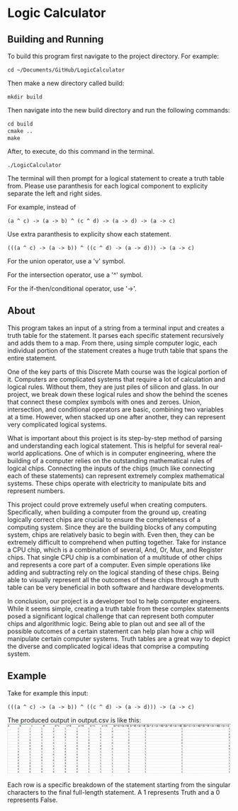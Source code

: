 # Logic Calculator

## Building and Running
To build this program first navigate to the project directory. For example:

```console
cd ~/Documents/GitHub/LogicCalculator
```

Then make a new directory called build:

```console
mkdir build
```

Then navigate into the new build directory and run the following commands:

```console
cd build
cmake ..
make
```

After, to execute, do this command in the terminal.

```console
./LogicCalculator
```

The terminal will then prompt for a logical statement to create a truth table from. 
Please use paranthesis for each logical component to explicity separate the left and right sides. 

For example, instead of

```console
(a ^ c) -> (a -> b) ^ (c ^ d) -> (a -> d) -> (a -> c)
```
Use extra paranthesis to explicity show each statement.
```console
(((a ^ c) -> (a -> b)) ^ ((c ^ d) -> (a -> d))) -> (a -> c)
```

For the union operator, use a 'v' symbol. 

For the intersection operator, use a '^' symbol.

For the if-then/conditional operator, use '->'.

## About

This program takes an input of a string from a terminal input and creates a truth table for the statement. 
It parses each specific statement recursively and adds them to a map.
From there, using simple computer logic, each individual portion of the statement creates a huge truth table that spans the entire statement.

One of the key parts of this Discrete Math course was the logical portion of it. Computers are complicated systems that require a lot of calculation and logical rules.
Without them, they are just piles of silicon and glass. In our project, we break down these logical rules and show the behind the scenes that connect these complex symbols with ones and zeroes.
Union, intersection, and conditional operators are basic, combining two variables at a time.
However, when stacked up one after another, they can represent very complicated logical systems.

What is important about this project is its step-by-step method of parsing and understanding each logical statement.
This is helpful for several real-world applications.
One of which is in computer engineering, where the building of a computer relies on the outstanding mathematical rules of logical chips.
Connecting the inputs of the chips (much like connecting each of these statements) can represent extremely complex mathematical systems.
These chips operate with electricity to manipulate bits and represent numbers.

This project could prove extremely useful when creating computers.
Specifically, when building a computer from the ground up, creating logically correct chips are crucial to ensure the completeness of a computing system.
Since they are the building blocks of any computing system, chips are relatively basic to begin with.
Even then, they can be extremely difficult to comprehend when putting together.
Take for instance a CPU chip, which is a combination of several, And, Or, Mux, and Register chips.
That single CPU chip is a combination of a multitude of other chips and represents a core part of a computer.
Even simple operations like adding and subtracting rely on the logical standing of these chips.
Being able to visually represent all the outcomes of these chips through a truth table can be very beneficial in both software and hardware developments.

In conclusion, our project is a developer tool to help computer engineers.
While it seems simple, creating a truth table from these complex statements posed a significant logical challenge that can represent both computer chips and algorithmic logic.
Being able to plan out and see all of the possible outcomes of a certain statement can help plan how a chip will manipulate certain computer systems.
Truth tables are a great way to depict the diverse and complicated logical ideas that comprise a computing system.




## Example
Take for example this input:
```console
(((a ^ c) -> (a -> b)) ^ ((c ^ d) -> (a -> d))) -> (a -> c)
```

The produced output in output.csv is like this:
![](artifacts/SampleOutput.png)

Each row is a specific breakdown of the statement starting from the singular characters to the final full-length statement.
A 1 represents Truth and a 0 represents False.